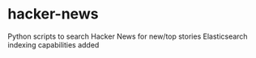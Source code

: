 # hacker-news
Python scripts to search Hacker News for new/top stories
Elasticsearch indexing capabilities added
